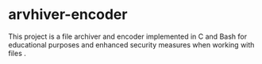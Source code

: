 # arvhiver-encoder
This project is a file archiver and encoder implemented in C and Bash for educational purposes and  enhanced security measures when working with files .
